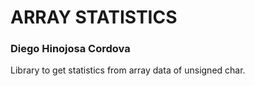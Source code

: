 # ARRAY STATISTICS 
### Diego Hinojosa Cordova
Library to get statistics from array data of unsigned char. 
